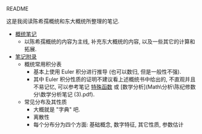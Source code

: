 README



这是我阅读陈希孺概统和东大概统所整理的笔记.

- [概统笔记](陈希孺概统.pdf)
  - 以陈希孺概统的内容为主线, 补充东大概统的内容, 以及一些其它的计算和拓展.
- [笔记附录](概统附录.pdf)
  - 概统常用积分表
    - 基本上使用 Euler 积分进行推导 (也可以数归, 但是一般性不强).
    - 其中 Euler 积分性质的证明不建议看上述概统书中给出的, 不直观并且不易记忆, 可以参考笔记 [特殊函数](Math\分析\特殊函数\README.html) 或 [数学分析](Math\分析\陈纪修数分\数学分析笔记 (3).pdf).
  - 常见分布及其性质
    - 大概就是 "字典" 吧.
    - 离散性
    - 每个分布分为四个方面: 基础概念, 数字特征, 其它性质, 参数估计

























